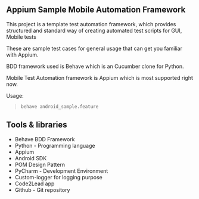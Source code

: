 ## Appium Sample Mobile Automation Framework
This project is a template test automation framework, which provides structured and standard way of creating automated test scripts for GUI, Mobile tests

These are sample test cases for general usage that can get you familiar with Appium.

BDD framework used is Behave which is an Cucumber clone for Python.

Mobile Test Automation framework is Appium which is most supported right now.

Usage:
>     behave android_sample.feature

## Tools & libraries
* Behave BDD Framework
* Python - Programming language
* Appium
* Android SDK
* POM Design Pattern
* PyCharm - Development Environment
* Custom-logger for logging purpose
* Code2Lead app
* Github - Git repository
